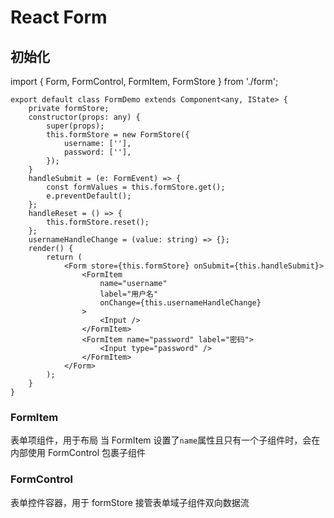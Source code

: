 # React Form

## 初始化

import { Form, FormControl, FormItem, FormStore } from './form';

```tsx
export default class FormDemo extends Component<any, IState> {
    private formStore;
    constructor(props: any) {
        super(props);
        this.formStore = new FormStore({
            username: [''],
            password: [''],
        });
    }
    handleSubmit = (e: FormEvent) => {
        const formValues = this.formStore.get();
        e.preventDefault();
    };
    handleReset = () => {
        this.formStore.reset();
    };
    usernameHandleChange = (value: string) => {};
    render() {
        return (
            <Form store={this.formStore} onSubmit={this.handleSubmit}>
                <FormItem
                    name="username"
                    label="用户名"
                    onChange={this.usernameHandleChange}
                >
                    <Input />
                </FormItem>
                <FormItem name="password" label="密码">
                    <Input type="password" />
                </FormItem>
            </Form>
        );
    }
}
```

### FormItem

表单项组件，用于布局
当 FormItem 设置了`name`属性且只有一个子组件时，会在内部使用 FormControl 包裹子组件

### FormControl

表单控件容器，用于 formStore 接管表单域子组件双向数据流
